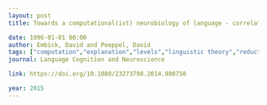 ```yaml
---
layout: post
title: Towards a computational(ist) neurobiology of language - correlational, integrated and explanatory neurolinguistics

date: 1996-01-01 00:00
author: Embick, David and Poeppel, David
tags: ["computation","explanation","levels","linguistic theory","reductionism","unification"]
journal: Language Cognition and Neuroscience

link: https://doi.org/10.1080/23273798.2014.980750

year: 2015
---
```



